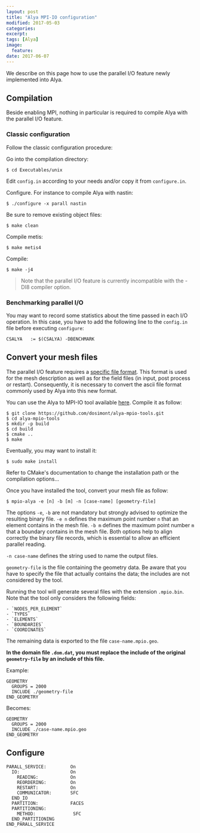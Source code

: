 ```yaml
---
layout: post
title: "Alya MPI-IO configuration"
modified: 2017-05-03
categories: 
excerpt:
tags: [Alya]
image:
  feature:
date: 2017-06-07
---
```


We describe on this page how to use the parallel I/O feature newly implemented into Alya.

## Compilation

Beside enabling MPI, nothing in particular is required to compile Alya with the parallel I/O feature.

### Classic configuration

Follow the classic configuration procedure:

Go into the compilation directory:

    $ cd Executables/unix

Edit `config.in` according to your needs and/or copy it from `configure.in`.

Configure. For instance to compile Alya with nastin:

    $ ./configure -x parall nastin

Be sure to remove existing object files:

    $ make clean

Compile metis:

    $ make metis4

Compile:

    $ make -j4
  
> Note that the parallel I/O feature is currently incompatible with the -DI8 compiler option.

### Benchmarking parallel I/O

You may want to record some statistics about the time passed in each I/O operation.
In this case, you have to add the following line to the `config.in` file before executing `configure`:

    CSALYA   := $(CSALYA) -DBENCHMARK

## Convert your mesh files

The parallel I/O feature requires a [specific file format](/site/posts/binary-format).
This format is used for the mesh description as well as for the field files (in input, post process or restart).
Consequently, it is necessary to convert the ascii file format commonly used by Alya into this new format.

You can use the Alya to MPI-IO tool available [here](https://github.com/dosimont/alya-mpio-tools). Compile it as follow:

    $ git clone https://github.com/dosimont/alya-mpio-tools.git
    $ cd alya-mpio-tools
    $ mkdir -p build
    $ cd build
    $ cmake ..
    $ make

Eventually, you may want to install it:

    $ sudo make install

Refer to CMake's documentation to change the installation path or the compilation options...

Once you have installed the tool, convert your mesh file as follow:

    $ mpio-alya -e [n] -b [m] -n [case-name] [geometry-file]

The options `-e`, `-b` are not mandatory but strongly advised to optimize the resulting binary file.
`-e n` defines the maximum point number `n` that an element contains in the mesh file.
`-b m` defines the maximum point number `m` that a boundary contains in the mesh file.
Both options help to align correctly the binary file records, which is essential to allow an efficient parallel reading.

`-n case-name` defines the string used to name the output files.

`geometry-file` is the file containing the geometry data. Be aware that you have to specify the file that actually contains the data; the includes are not considered by the tool.

Running the tool will generate several files with the extension `.mpio.bin`.
Note that the tool only considers the following fields:

    - `NODES_PER_ELEMENT`
    - `TYPES`
    - `ELEMENTS`
    - `BOUNDARIES`
    - `COORDINATES`

The remaining data is exported to the file `case-name.mpio.geo`. 

**In the domain file `.dom.dat`, you must replace the include of the original `geometry-file` by an include of this file.**

Example:

    GEOMETRY
      GROUPS = 2000
      INCLUDE ./geometry-file
    END_GEOMETRY

Becomes:

    GEOMETRY
      GROUPS = 2000
      INCLUDE ./case-name.mpio.geo
    END_GEOMETRY
    
## Configure

    PARALL_SERVICE:         On
      IO:                   On
        READING:            On
        REORDERING:         On
        RESTART:            On
        COMMUNICATOR:       SFC
      END_IO
      PARTITION:            FACES
      PARTITIONING:
        METHOD:              SFC
      END_PARTITIONING
    END_PARALL_SERVICE
